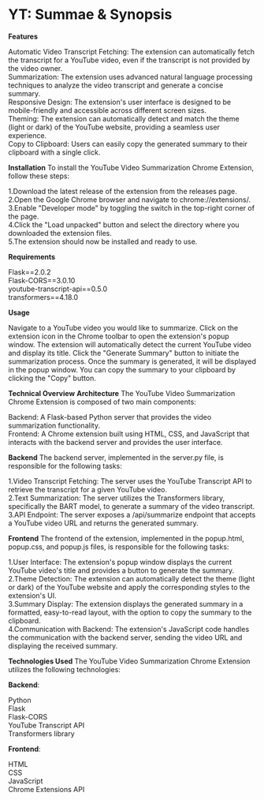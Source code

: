 # YT: Summae & Synopsis
**Features**

Automatic Video Transcript Fetching: The extension can automatically fetch the transcript for a YouTube video, even if the transcript is not provided by the video owner.<br>
Summarization: The extension uses advanced natural language processing techniques to analyze the video transcript and generate a concise summary.<br>
Responsive Design: The extension's user interface is designed to be mobile-friendly and accessible across different screen sizes.<br>
Theming: The extension can automatically detect and match the theme (light or dark) of the YouTube website, providing a seamless user experience.<br>
Copy to Clipboard: Users can easily copy the generated summary to their clipboard with a single click.

**Installation**
To install the YouTube Video Summarization Chrome Extension, follow these steps:

1.Download the latest release of the extension from the releases page.<br>
2.Open the Google Chrome browser and navigate to chrome://extensions/.<br>
3.Enable "Developer mode" by toggling the switch in the top-right corner of the page.<br>
4.Click the "Load unpacked" button and select the directory where you downloaded the extension files.<br>
5.The extension should now be installed and ready to use.

**Requirements**

Flask==2.0.2 <br>
Flask-CORS==3.0.10 <br>
youtube-transcript-api==0.5.0 <br>
transformers==4.18.0

**Usage**

Navigate to a YouTube video you would like to summarize.
Click on the extension icon in the Chrome toolbar to open the extension's popup window.
The extension will automatically detect the current YouTube video and display its title.
Click the "Generate Summary" button to initiate the summarization process.
Once the summary is generated, it will be displayed in the popup window.
You can copy the summary to your clipboard by clicking the "Copy" button.

**Technical Overview**
**Architecture**
The YouTube Video Summarization Chrome Extension is composed of two main components:

Backend: A Flask-based Python server that provides the video summarization functionality.<br>
Frontend: A Chrome extension built using HTML, CSS, and JavaScript that interacts with the backend server and provides the user interface.

**Backend**
The backend server, implemented in the server.py file, is responsible for the following tasks:

1.Video Transcript Fetching: The server uses the YouTube Transcript API to retrieve the transcript for a given YouTube video.<br>
2.Text Summarization: The server utilizes the Transformers library, specifically the BART model, to generate a summary of the video transcript.<br>
3.API Endpoint: The server exposes a /api/summarize endpoint that accepts a YouTube video URL and returns the generated summary.

**Frontend**
The frontend of the extension, implemented in the popup.html, popup.css, and popup.js files, is responsible for the following tasks:

1.User Interface: The extension's popup window displays the current YouTube video's title and provides a button to generate the summary.<br>
2.Theme Detection: The extension can automatically detect the theme (light or dark) of the YouTube website and apply the corresponding styles to the extension's UI.<br>
3.Summary Display: The extension displays the generated summary in a formatted, easy-to-read layout, with the option to copy the summary to the clipboard.<br>
4.Communication with Backend: The extension's JavaScript code handles the communication with the backend server, sending the video URL and displaying the received summary.

**Technologies Used**
The YouTube Video Summarization Chrome Extension utilizes the following technologies:

**Backend**:

Python <br>
Flask <br>
Flask-CORS <br>
YouTube Transcript API <br>
Transformers library


**Frontend**:

HTML <br>
CSS <br>
JavaScript <br>
Chrome Extensions API
